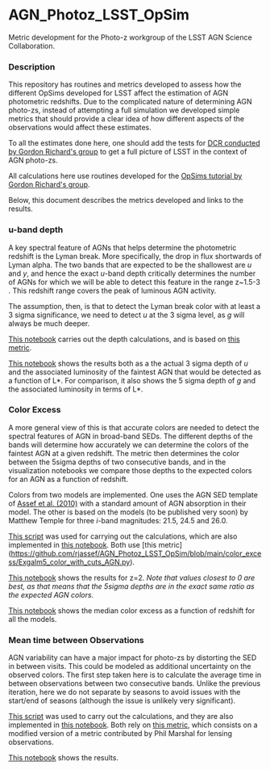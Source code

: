 # AGN_Photoz_LSST_OpSim
Metric development for the Photo-z workgroup of the LSST AGN Science Collaboration.

### Description

This repository has routines and metrics developed to assess how the different OpSims developed for LSST affect the estimation of AGN photometric redshifts. Due to the complicated nature of determining AGN photo-zs, instead of attempting a full simulation we developed simple metrics that should provide a clear idea of how different aspects of the observations would affect these estimates.

To all the estimates done here, one should add the tests for [DCR conducted by Gordon Richard's group](https://github.com/RichardsGroup/LSST_DCR) to get a full picture of LSST in the context of AGN photo-zs.

All calculations here use routines developed for the [OpSims tutorial by Gordon Richard's group](https://github.com/RichardsGroup/LSST_OpSim).

Below, this document describes the metrics developed and links to the results. 

### u-band depth

A key spectral feature of AGNs that helps determine the photometric redshift is the Lyman break. More specifically, the drop in flux shortwards of Lyman alpha. The two bands that are expected to be the shallowest are *u* and *y*, and hence the exact *u*-band depth critically determines the number of AGNs for which we will be able to detect this feature in the range z~1.5-3 . This redshift range covers the peak of luminous AGN activity. 

The assumption, then, is that to detect the Lyman break color with at least a 3 sigma significance, we need to detect *u* at the 3 sigma level, as *g* will always be much deeper. 

[This notebook](https://github.com/rjassef/AGN_Photoz_LSST_OpSim/blob/main/uband_depth/Lstar_depth_dust.ipynb) carries out the depth calculations, and is based on [this metric](https://github.com/rjassef/AGN_Photoz_LSST_OpSim/blob/main/uband_depth/ExgalM5_with_cuts_AGN.py). 

[This notebook](https://github.com/rjassef/AGN_Photoz_LSST_OpSim/blob/main/uband_depth/Visualize_Lstar_depth.ipynb) shows the results both as a the actual 3 sigma depth of *u* and the associated luminosity of the faintest AGN that would be detected as a function of L*. For comparison, it also shows the 5 sigma depth of *g* and the associated luminosity in terms of L*.

### Color Excess

A more general view of this is that accurate colors are needed to detect the spectral features of AGN in broad-band SEDs. The different depths of the bands will determine how accurately we can determine the colors of the faintest AGN at a given redshift. The metric then determines the color between the 5sigma depths of two consecutive bands, and in the visualization notebooks we compare those depths to the expected colors for an AGN as a function of redshift. 

Colors from two models are implemented. One uses the AGN SED template of [Assef et al. (2010)](https://ui.adsabs.harvard.edu/abs/2010ApJ...713..970A/abstract) with a standard amount of AGN absorption in their model. The other is based on the models (to be published very soon) by Matthew Temple for three *i*-band magnitudes: 21.5, 24.5 and 26.0. 

[This script](https://github.com/rjassef/AGN_Photoz_LSST_OpSim/blob/main/color_excess/script_Color_Excess.py) was used for carrying out the calculations, which are also implemented in [this notebook](https://github.com/rjassef/AGN_Photoz_LSST_OpSim/blob/main/color_excess/Color_Excess.ipynb). Both use [this metric] (https://github.com/rjassef/AGN_Photoz_LSST_OpSim/blob/main/color_excess/Exgalm5_color_with_cuts_AGN.py). 

[This notebook](https://github.com/rjassef/AGN_Photoz_LSST_OpSim/blob/main/color_excess/Visualize_Color_Excess.ipynb) shows the results for z=2. *Note that values closest to 0 are best, as that means that the 5sigma depths are in the exact same ratio as the expected AGN colors.*

[This notebook](https://github.com/rjassef/AGN_Photoz_LSST_OpSim/blob/main/color_excess/Redshift_Color_Excess.ipynb) shows the median color excess as a function of redshift for all the models.

### Mean time between Observations

AGN variability can have a major impact for photo-zs by distorting the SED in between visits. This could be modeled as additional uncertainty on the observed colors. The first step taken here is to calculate the average time in between observations between two consecutive bands. Unlike the previous iteration, here we do not separate by seasons to avoid issues with the start/end of seasons (although the issue is unlikely very significant). 

[This script](https://github.com/rjassef/AGN_Photoz_LSST_OpSim/blob/main/mean_time_between_obs/Script_Mean_Night_Separation.py) was used to carry out the calculations, and they are also implemented in [this notebook](https://github.com/rjassef/AGN_Photoz_LSST_OpSim/blob/main/mean_time_between_obs/Mean_Night_Separation.ipynb). Both rely on [this metric](https://github.com/rjassef/AGN_Photoz_LSST_OpSim/blob/main/mean_time_between_obs/MeanNightFilterSeparationMetric.py), which consists on a modified version of a metric contributed by Phil Marshal for lensing observations. 

[This notebook](https://github.com/rjassef/AGN_Photoz_LSST_OpSim/blob/main/mean_time_between_obs/Visualize_Mean_Night_Separation.ipynb) shows the results. 
